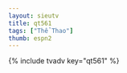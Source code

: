 ```yaml
--- 
layout: sieutv
title: qt561
tags: ["Thể Thao"]
thumb: espn2
---
```

{% include tvadv key="qt561" %} 
